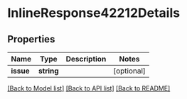 # InlineResponse42212Details

## Properties
Name | Type | Description | Notes
------------ | ------------- | ------------- | -------------
**issue** | **string** |  | [optional] 

[[Back to Model list]](../README.md#documentation-for-models) [[Back to API list]](../README.md#documentation-for-api-endpoints) [[Back to README]](../README.md)


